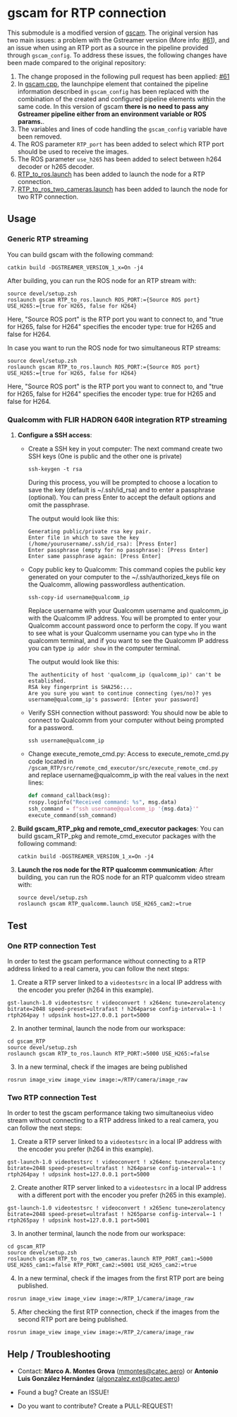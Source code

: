 # gscam for RTP connection

This submodule is a modified version of [gscam](https://github.com/ros-drivers/gscam).
The original version has two main issues: a problem with the Gstreamer version (More info: [#61](https://github.com/ros-drivers/gscam/pull/61)), and an issue when using an RTP port as a source in the pipeline provided through `gscam_config`. To address these issues, the following changes have been made compared to the original repository:

1. The change proposed in the following pull request has been applied: [#61](https://github.com/ros-drivers/gscam/pull/61)
2. In [gscam.cpp](src/src/gscam.cpp), the launchpipe element that contained the pipeline information described in `gscam_config` has been replaced with the combination of the created and configured pipeline elements within the same code. In this version of gscam **there is no need to pass any Gstreamer pipeline either from an environment variable or ROS params.**.
3. The variables and lines of code handling the `gscam_config` variable have been removed.
4. The ROS parameter `RTP_port` has been added to select which RTP port should be used to receive the images.
5. The ROS parameter `use_h265` has been added to select between h264 decoder or h265 decoder.
6. [RTP_to_ros.launch](src/examples/RTP_to_ros.launch) has been added to launch the node for a RTP connection.
7. [RTP_to_ros_two_cameras.launch](src/examples/RTP_to_ros_two_cameras.launch) has been added to launch the node for two RTP connection.

## Usage

### Generic RTP streaming

You can build gscam with the following command:
```
catkin build -DGSTREAMER_VERSION_1_x=On -j4
```
After building, you can run the ROS node for an RTP stream with:
```
source devel/setup.zsh
roslaunch gscam RTP_to_ros.launch ROS_PORT:={Source ROS port} USE_H265:={true for H265, false for H264}
```
Here, "Source ROS port" is the RTP port you want to connect to, and "true for H265, false for H264" specifies the encoder type: true for H265 and false for H264.

In case you want to run the ROS node for two simultaneous RTP streams:
```
source devel/setup.zsh
roslaunch gscam RTP_to_ros.launch ROS_PORT:={Source ROS port} USE_H265:={true for H265, false for H264}
```
Here, "Source ROS port" is the RTP port you want to connect to, and "true for H265, false for H264" specifies the encoder type: true for H265 and false for H264.

### Qualcomm with FLIR HADRON 640R integration RTP streaming

1. **Configure a SSH access**:
    - Create a SSH key in yout computer: The next command create two SSH keys (One is public and the other one is private)
        ```
        ssh-keygen -t rsa
        ```
        During this process, you will be prompted to choose a location to save the key (default is ~/.ssh/id_rsa) and to enter a passphrase (optional). You can press Enter to accept the default options and omit the passphrase.

        The output would look like this:
        ```
        Generating public/private rsa key pair.
        Enter file in which to save the key (/home/yourusername/.ssh/id_rsa): [Press Enter]
        Enter passphrase (empty for no passphrase): [Press Enter]
        Enter same passphrase again: [Press Enter]
        ```
    - Copy public key to Qualcomm: This command copies the public key generated on your computer to the ~/.ssh/authorized_keys file on the Qualcomm, allowing passwordless authentication.
        ```
        ssh-copy-id username@qualcomm_ip
        ```
        Replace username with your Qualcomm username and qualcomm_ip with the Qualcomm IP address. You will be prompted to enter your Qualcomm account password once to perform the copy. If you want to see what is your Qualcomm username you can type `who` in the qualcomm terminal, and if you want to see the Qualcomm IP address you can type `ip addr show` in the computer terminal.

        The output would look like this:
        ```
        The authenticity of host 'qualcomm_ip (qualcomm_ip)' can't be established.
        RSA key fingerprint is SHA256:...
        Are you sure you want to continue connecting (yes/no)? yes
        username@qualcomm_ip's password: [Enter your password]
        ```
    - Verify SSH connection without password: You should now be able to connect to Qualcomm from your computer without being prompted for a password.
        ```
        ssh username@qualcomm_ip
        ```

    - Change execute_remote_cmd.py:
        Access to execute_remote_cmd.py code located in `/gscam_RTP/src/remote_cmd_executor/src/execute_remote_cmd.py` and replace username@qualcomm_ip with the real values in the next lines:
        
        ```python
        def command_callback(msg):
        rospy.loginfo("Received command: %s", msg.data)
        ssh_command = f"ssh username@qualcomm_ip '{msg.data}'"
        execute_command(ssh_command)
        ```

2. **Build gscam_RTP_pkg and remote_cmd_executor packages**:
    You can build gscam_RTP_pkg and remote_cmd_executor packages with the following command:
    ```
   catkin build -DGSTREAMER_VERSION_1_x=On -j4
    ```
3. **Launch the ros node for the RTP qualcomm communication**:
    After building, you can run the ROS node for an RTP qualcomm video stream with:
    ```
    source devel/setup.zsh
    roslaunch gscam RTP_qualcomm.launch USE_H265_cam2:=true
    ```


## Test

### One RTP connection Test

In order to test the gscam performance without connecting to a RTP address linked to a real camera, you can follow the next steps:

1. Create a RTP server linked to a `videotestsrc` in a local IP address with the encoder you prefer (h264 in this example).
```
gst-launch-1.0 videotestsrc ! videoconvert ! x264enc tune=zerolatency bitrate=2048 speed-preset=ultrafast ! h264parse config-interval=-1 ! rtph264pay ! udpsink host=127.0.0.1 port=5000
```

2. In another terminal, launch the node from our workspace:
```
cd gscam_RTP
source devel/setup.zsh
roslaunch gscam RTP_to_ros.launch RTP_PORT:=5000 USE_H265:=false
```

3. In a new terminal, check if the images are being published
```
rosrun image_view image_view image:=/RTP/camera/image_raw
```

### Two RTP connection Test

In order to test the gscam performance taking two simultaneoius video stream without connecting to a RTP address linked to a real camera, you can follow the next steps:

1. Create a RTP server linked to a `videotestsrc` in a local IP address with the encoder you prefer (h264 in this example).
```
gst-launch-1.0 videotestsrc ! videoconvert ! x264enc tune=zerolatency bitrate=2048 speed-preset=ultrafast ! h264parse config-interval=-1 ! rtph264pay ! udpsink host=127.0.0.1 port=5000
```

2. Create another RTP server linked to a `videotestsrc` in a local IP address with a different port with the encoder you prefer (h265 in this example).
```
gst-launch-1.0 videotestsrc ! videoconvert ! x265enc tune=zerolatency bitrate=2048 speed-preset=ultrafast ! h265parse config-interval=-1 ! rtph265pay ! udpsink host=127.0.0.1 port=5001
```

3. In another terminal, launch the node from our workspace:
```
cd gscam_RTP
source devel/setup.zsh
roslaunch gscam RTP_to_ros_two_cameras.launch RTP_PORT_cam1:=5000 USE_H265_cam1:=false RTP_PORT_cam2:=5001 USE_H265_cam2:=true
```

4. In a new terminal, check if the images from the first RTP port are being published.
```
rosrun image_view image_view image:=/RTP_1/camera/image_raw
```

5. After checking the first RTP connection, check if the images from the second RTP port are being published.
```
rosrun image_view image_view image:=/RTP_2/camera/image_raw
```

## Help / Troubleshooting

* Contact: **Marco A. Montes Grova** (mmontes@catec.aero) or **Antonio Luis González Hernández** (algonzalez.ext@catec.aero)

* Found a bug? Create an ISSUE!

* Do you want to contribute? Create a PULL-REQUEST!